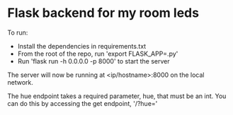 # Flask backend for my room leds
To run:
- Install the dependencies in requirements.txt
- From the root of the repo, run 'export FLASK_APP=<filename>.py'
- Run 'flask run -h 0.0.0.0 -p 8000' to start the server

The server will now be running at <ip/hostname>:8000 on the local network.

The hue endpoint takes a required parameter, hue, that must be an int.
You can do this by accessing the get endpoint, '/?hue=<whatever hue you want>'


